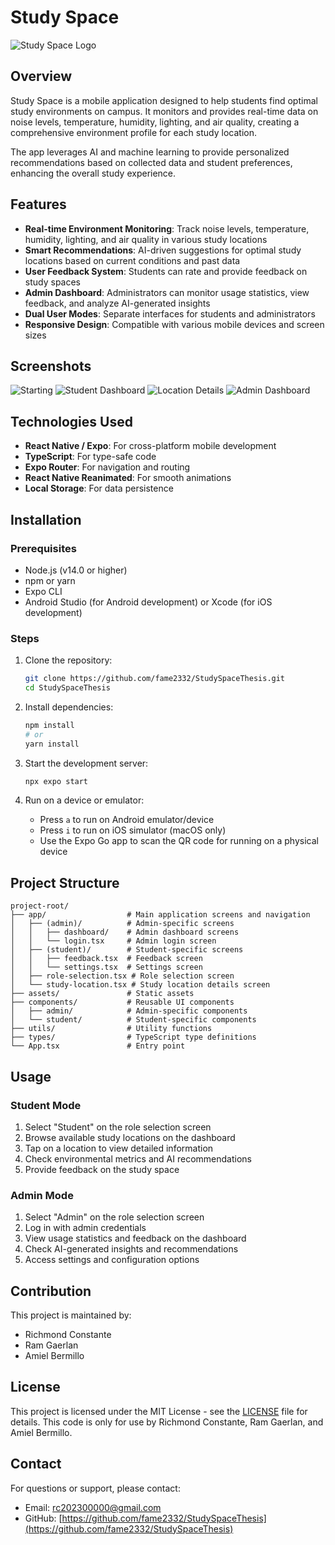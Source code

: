 # Study Space

![Study Space Logo](assets/images/icon.png)

## Overview

Study Space is a mobile application designed to help students find optimal study environments on campus. It monitors and provides real-time data on noise levels, temperature, humidity, lighting, and air quality, creating a comprehensive environment profile for each study location.

The app leverages AI and machine learning to provide personalized recommendations based on collected data and student preferences, enhancing the overall study experience.

## Features

- **Real-time Environment Monitoring**: Track noise levels, temperature, humidity, lighting, and air quality in various study locations
- **Smart Recommendations**: AI-driven suggestions for optimal study locations based on current conditions and past data
- **User Feedback System**: Students can rate and provide feedback on study spaces
- **Admin Dashboard**: Administrators can monitor usage statistics, view feedback, and analyze AI-generated insights
- **Dual User Modes**: Separate interfaces for students and administrators
- **Responsive Design**: Compatible with various mobile devices and screen sizes

## Screenshots
![Starting](screenshots/introduction.png)
![Student Dashboard](screenshots/student-dashboard.png)
![Location Details](screenshots/location-details.png)
![Admin Dashboard](screenshots/admin.png)
## Technologies Used

- **React Native / Expo**: For cross-platform mobile development
- **TypeScript**: For type-safe code
- **Expo Router**: For navigation and routing
- **React Native Reanimated**: For smooth animations
- **Local Storage**: For data persistence

## Installation

### Prerequisites

- Node.js (v14.0 or higher)
- npm or yarn
- Expo CLI
- Android Studio (for Android development) or Xcode (for iOS development)

### Steps

1. Clone the repository:
   ```bash
   git clone https://github.com/fame2332/StudySpaceThesis.git
   cd StudySpaceThesis
   ```

2. Install dependencies:
   ```bash
   npm install
   # or
   yarn install
   ```

3. Start the development server:
   ```bash
   npx expo start
   ```

4. Run on a device or emulator:
   - Press `a` to run on Android emulator/device
   - Press `i` to run on iOS simulator (macOS only)
   - Use the Expo Go app to scan the QR code for running on a physical device

## Project Structure

```
project-root/
├── app/                  # Main application screens and navigation
│   ├── (admin)/          # Admin-specific screens
│   │   ├── dashboard/    # Admin dashboard screens
│   │   └── login.tsx     # Admin login screen
│   ├── (student)/        # Student-specific screens
│   │   ├── feedback.tsx  # Feedback screen
│   │   └── settings.tsx  # Settings screen
│   ├── role-selection.tsx # Role selection screen
│   └── study-location.tsx # Study location details screen
├── assets/               # Static assets
├── components/           # Reusable UI components
│   ├── admin/            # Admin-specific components
│   └── student/          # Student-specific components
├── utils/                # Utility functions
├── types/                # TypeScript type definitions
└── App.tsx               # Entry point
```

## Usage

### Student Mode

1. Select "Student" on the role selection screen
2. Browse available study locations on the dashboard
3. Tap on a location to view detailed information
4. Check environmental metrics and AI recommendations
5. Provide feedback on the study space

### Admin Mode

1. Select "Admin" on the role selection screen
2. Log in with admin credentials
3. View usage statistics and feedback on the dashboard
4. Check AI-generated insights and recommendations
5. Access settings and configuration options

## Contribution

This project is maintained by:
- Richmond Constante
- Ram Gaerlan
- Amiel Bermillo

## License

This project is licensed under the MIT License - see the [LICENSE](LICENSE) file for details.
This code is only for use by Richmond Constante, Ram Gaerlan, and Amiel Bermillo.

## Contact

For questions or support, please contact:
- Email: [rc202300000@gmail.com](mailto:rc202300000@gmail.com)
- GitHub: [https://github.com/fame2332/StudySpaceThesis](https://github.com/fame2332/StudySpaceThesis) 